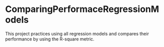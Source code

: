 # ComparingPerformaceRegressionModels
This project practices using all regression models and compares their performance by using the R-square metric.
